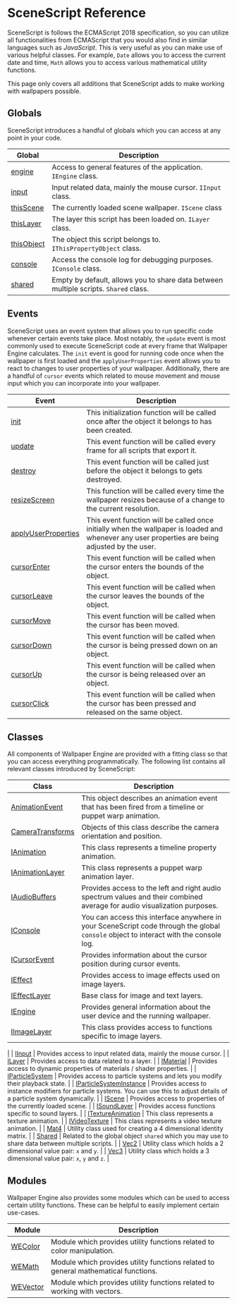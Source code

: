 # SceneScript Reference

SceneScript is follows the ECMAScript 2018 specification, so you can utilize all functionalities from ECMAScript that you would also find in similar languages such as *JavaScript*. This is very useful as you can make use of various helpful classes. For example, `Date` allows you to access the current date and time, `Math` allows you to access various mathematical utility functions.

This page only covers all additions that SceneScript adds to make working with wallpapers possible.

## Globals

SceneScript introduces a handful of globals which you can access at any point in your code.

| Global        | Description   |
|---------------|---------------|
| [engine](/en/scene/scenescript/reference/class/IEngine.html) | Access to general features of the application. `IEngine` class. |
| [input](/en/scene/scenescript/reference/class/IInput.html) | Input related data, mainly the mouse cursor. `IInput` class.|
| [thisScene](/en/scene/scenescript/reference/class/IScene.html) | The currently loaded scene wallpaper. `IScene` class |
| [thisLayer](/en/scene/scenescript/reference/class/ILayer.html) | The layer this script has been loaded on. `ILayer` class. |
| [thisObject](/en/scene/scenescript/reference/class/IThisPropertyObject.html) | The object this script belongs to. `IThisPropertyObject` class. |
| [console](/en/scene/scenescript/reference/class/IConsole.html) | Access the console log for debugging purposes. `IConsole` class. |
| [shared](/en/scene/scenescript/reference/class/Shared.html) | Empty by default, allows you to share data between multiple scripts. `Shared` class. |

## Events

SceneScript uses an event system that allows you to run specific code whenever certain events take place. Most notably, the `update` event is most commonly used to execute SceneScript code at every frame that Wallpaper Engine calculates. The `init` event is good for running code once when the wallpaper is first loaded and the `applyUserProperties` event allows you to react to changes to user properties of your wallpaper. Additionally, there are a handful of `cursor` events which related to mouse movement and mouse input which you can incorporate into your wallpaper.

| Event                | Description   |
|----------------------|---------------|
| [init](/en/scene/scenescript/reference/event/init.html) | This initialization function will be called once after the object it belongs to has been created. |
| [update](/en/scene/scenescript/reference/event/update.html) | This event function will be called every frame for all scripts that export it. |
| [destroy](/en/scene/scenescript/reference/event/destroy.html) | This event function will be called just before the object it belongs to gets destroyed. |
| [resizeScreen](/en/scene/scenescript/reference/event/resizeScreen.html) | This function will be called every time the wallpaper resizes because of a change to the current resolution. |
| [applyUserProperties](/en/scene/scenescript/reference/event/applyUserProperties.html) | This event function will be called once initially when the wallpaper is loaded and whenever any user properties are being adjusted by the user. |
| [cursorEnter](/en/scene/scenescript/reference/event/cursor.html) | This event function will be called when the cursor enters the bounds of the object. |
| [cursorLeave](/en/scene/scenescript/reference/event/cursor.html) | This event function will be called when the cursor leaves the bounds of the object. |
| [cursorMove](/en/scene/scenescript/reference/event/cursor.html) | This event function will be called when the cursor has been moved. |
| [cursorDown](/en/scene/scenescript/reference/event/cursor.html) | This event function will be called when the cursor is being pressed down on an object. |
| [cursorUp](/en/scene/scenescript/reference/event/cursor.html) | This event function will be called when the cursor is being released over an object.  |
| [cursorClick](/en/scene/scenescript/reference/event/cursor.html) | This event function will be called when the cursor has been pressed and released on the same object. |

## Classes

All components of Wallpaper Engine are provided with a fitting class so that you can access everything programmatically. The following list contains all relevant classes introduced by SceneScript:

| Class                | Description   |
|----------------------|---------------|
| [AnimationEvent](/en/scene/scenescript/reference/class/AnimationEvent.html) | This object describes an animation event that has been fired from a timeline or puppet warp animation. |
| [CameraTransforms](/en/scene/scenescript/reference/class/CameraTransforms.html) | Objects of this class describe the camera orientation and position. |
| [IAnimation](/en/scene/scenescript/reference/class/IAnimation.html) | This class represents a timeline property animation. |
| [IAnimationLayer](/en/scene/scenescript/reference/class/IAnimationLayer.html) | This class represents a puppet warp animation layer. |
| [IAudioBuffers](/en/scene/scenescript/reference/class/IAudioBuffers.html) | Provides access to the left and right audio spectrum values and their combined average for audio visualization purposes. |
| [IConsole](/en/scene/scenescript/reference/class/IConsole.html) | You can access this interface anywhere in your SceneScript code through the global `console` object to interact with the console log. |
| [ICursorEvent](/en/scene/scenescript/reference/class/ICursorEvent.html) | Provides information about the cursor position during cursor events. |
| [IEffect](/en/scene/scenescript/reference/class/IEffect.html) | Provides access to image effects used on image layers. |
| [IEffectLayer](/en/scene/scenescript/reference/class/IEffectLayer.html) | Base class for image and text layers. |
| [IEngine](/en/scene/scenescript/reference/class/IEngine.html) | Provides general information about the user device and the running wallpaper. |
| [IImageLayer](/en/scene/scenescript/reference/class/IImageLayer.html) | This class provides access to functions specific to image layers.
 |
| [IInput](/en/scene/scenescript/reference/class/IInput.html) | Provides access to input related data, mainly the mouse cursor. |
| [ILayer](/en/scene/scenescript/reference/class/ILayer.html) | Provides access to data related to a layer. |
| [IMaterial](/en/scene/scenescript/reference/class/IMaterial.html) | Provides access to dynamic properties of materials / shader properties. |
| [IParticleSystem](/en/scene/scenescript/reference/class/IParticleSystem.html) | Provides access to particle systems and lets you modify their playback state. |
| [IParticleSystemInstance](/en/scene/scenescript/reference/class/IParticleSystemInstance.html) | Provides access to instance modifiers for particle systems. You can use this to adjust details of a particle system dynamically. |
| [IScene](/en/scene/scenescript/reference/class/IScene.html) | Provides access to properties of the currently loaded scene. |
| [ISoundLayer](/en/scene/scenescript/reference/class/ISoundLayer.html) | Provides access functions specific to sound layers. |
| [ITextureAnimation](/en/scene/scenescript/reference/class/ITextureAnimation.html) | This class represents a texture animation. |
| [IVideoTexture](/en/scene/scenescript/reference/class/IVideoTexture.html) | This class represents a video texture animation. |
| [Mat4](/en/scene/scenescript/reference/class/Mat4.html) | Utility class used for creating a 4 dimensional identity matrix. |
| [Shared](/en/scene/scenescript/reference/class/Shared.html) | Related to the global object `shared` which you may use to share data between multiple scripts. |
| [Vec2](/en/scene/scenescript/reference/class/Vec2.html) | Utility class which holds a 2 dimensional value pair: `x` and `y`. |
| [Vec3](/en/scene/scenescript/reference/class/Vec3.html) | Utility class which holds a 3 dimensional value pair: `x`, `y` and `z`. |

## Modules

Wallpaper Engine also provides some modules which can be used to access certain utility functions. These can be helpful to easily implement certain use-cases.

| Module                | Description   |
|----------------------|---------------|
| [WEColor](/en/scene/scenescript/reference/module/WEColor.html) | Module which provides utility functions related to color manipulation. |
| [WEMath](/en/scene/scenescript/reference/module/WEMath.html) | Module which provides utility functions related to general mathematical functions. |
| [WEVector](/en/scene/scenescript/reference/module/WEVector.html) | Module which provides utility functions related to working with vectors. |
